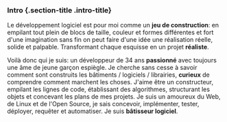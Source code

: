 ### Intro {.section-title .intro-title}

Le développement logiciel est pour moi comme un **jeu de construction**: en empilant tout plein de
blocs de taille, couleur et formes différentes et fort d'une imagination sans fin on peut faire d'une idée une
réalisation réelle, solide et palpable. Transformant chaque esquisse en un projet **réaliste**.

Voilà donc qui je suis: un développeur de 34 ans **passionné** avec toujours une âme de jeune garçon
espiègle. Je cherche sans cesse à savoir comment sont construits les bâtiments / logiciels / librairies, **curieux**
de comprendre comment marchent les choses. J'aime être un constructeur, empilant les lignes de code, établissant
des algorithmes, structurant les objets et concevant les plans de mes projets. Je suis un amoureux du Web, de
Linux et de l'Open Source, je sais concevoir, implémenter, tester, déployer, requêter et automatiser. Je suis
**bâtisseur logiciel**.
